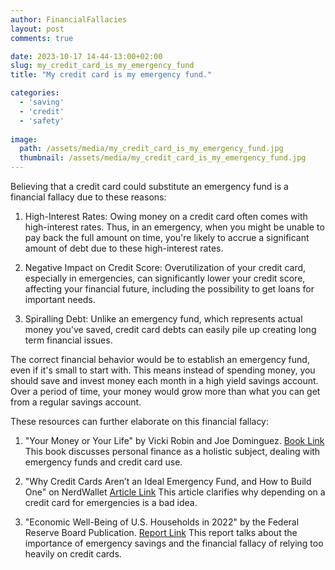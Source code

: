 ```yaml
---
author: FinancialFallacies
layout: post
comments: true

date: 2023-10-17 14-44-13:00+02:00  
slug: my_credit_card_is_my_emergency_fund
title: "My credit card is my emergency fund."

categories:
  - 'saving'
  - 'credit'
  - 'safety'
  
image:
  path: /assets/media/my_credit_card_is_my_emergency_fund.jpg
  thumbnail: /assets/media/my_credit_card_is_my_emergency_fund.jpg
---
```


Believing that a credit card could substitute an emergency fund is a financial fallacy due to these reasons:

1. High-Interest Rates: Owing money on a credit card often comes with high-interest rates. Thus, in an emergency, when you might be unable to pay back the full amount on time, you're likely to accrue a significant amount of debt due to these high-interest rates.

2. Negative Impact on Credit Score: Overutilization of your credit card, especially in emergencies, can significantly lower your credit score, affecting your financial future, including the possibility to get loans for important needs.

3. Spiralling Debt: Unlike an emergency fund, which represents actual money you've saved, credit card debts can easily pile up creating long term financial issues.

The correct financial behavior would be to establish an emergency fund, even if it's small to start with. This means instead of spending money, you should save and invest money each month in a high yield savings account. Over a period of time, your money would grow more than what you can get from a regular savings account. 

These resources can further elaborate on this financial fallacy:

1. "Your Money or Your Life" by Vicki Robin and Joe Dominguez. [Book Link](https://www.amazon.com/Your-Money-Life-Transforming-Relationship/dp/0143115766)
This book discusses personal finance as a holistic subject, dealing with emergency funds and credit card use.

2. "Why Credit Cards Aren’t an Ideal Emergency Fund, and How to Build One" on NerdWallet [Article Link](https://www.nerdwallet.com/article/credit-cards/credit-card-is-not-an-emergency-fund)
This article clarifies why depending on a credit card for emergencies is a bad idea.

3. "Economic Well-Being of U.S. Households in 2022" by the Federal Reserve Board Publication. [Report Link](https://www.federalreserve.gov/publications/files/2022-report-economic-well-being-us-households-202305.pdf)
This report talks about the importance of emergency savings and the financial fallacy of relying too heavily on credit cards.
